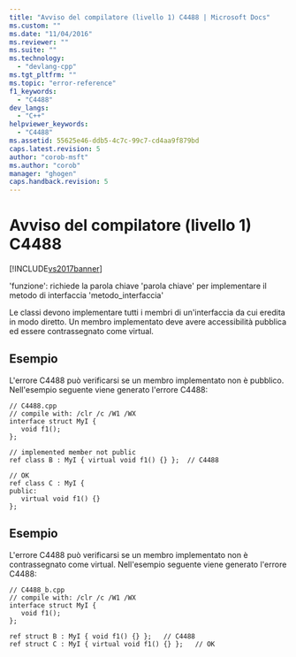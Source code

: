 ```yaml
---
title: "Avviso del compilatore (livello 1) C4488 | Microsoft Docs"
ms.custom: ""
ms.date: "11/04/2016"
ms.reviewer: ""
ms.suite: ""
ms.technology: 
  - "devlang-cpp"
ms.tgt_pltfrm: ""
ms.topic: "error-reference"
f1_keywords: 
  - "C4488"
dev_langs: 
  - "C++"
helpviewer_keywords: 
  - "C4488"
ms.assetid: 55625e46-ddb5-4c7c-99c7-cd4aa9f879bd
caps.latest.revision: 5
author: "corob-msft"
ms.author: "corob"
manager: "ghogen"
caps.handback.revision: 5
---
```

# Avviso del compilatore (livello 1) C4488
[!INCLUDE[vs2017banner](../../assembler/inline/includes/vs2017banner.md)]

'funzione': richiede la parola chiave 'parola chiave' per implementare il metodo di interfaccia 'metodo\_interfaccia'  
  
 Le classi devono implementare tutti i membri di un'interfaccia da cui eredita in modo diretto.  Un membro implementato deve avere accessibilità pubblica ed essere contrassegnato come virtual.  
  
## Esempio  
 L'errore C4488 può verificarsi se un membro implementato non è pubblico.  Nell'esempio seguente viene generato l'errore C4488:  
  
```  
// C4488.cpp  
// compile with: /clr /c /W1 /WX  
interface struct MyI {  
   void f1();  
};  
  
// implemented member not public  
ref class B : MyI { virtual void f1() {} };  // C4488  
  
// OK  
ref class C : MyI {  
public:  
   virtual void f1() {}  
};  
```  
  
## Esempio  
 L'errore C4488 può verificarsi se un membro implementato non è contrassegnato come virtual.  Nell'esempio seguente viene generato l'errore C4488:  
  
```  
// C4488_b.cpp  
// compile with: /clr /c /W1 /WX  
interface struct MyI {  
   void f1();  
};  
  
ref struct B : MyI { void f1() {} };   // C4488  
ref struct C : MyI { virtual void f1() {} };   // OK  
```
